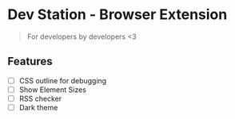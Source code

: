 # Dev Station - Browser Extension

> For developers by developers <3

## Features

- [ ] CSS outline for debugging
- [ ] Show Element Sizes
- [ ] RSS checker
- [ ] Dark theme
